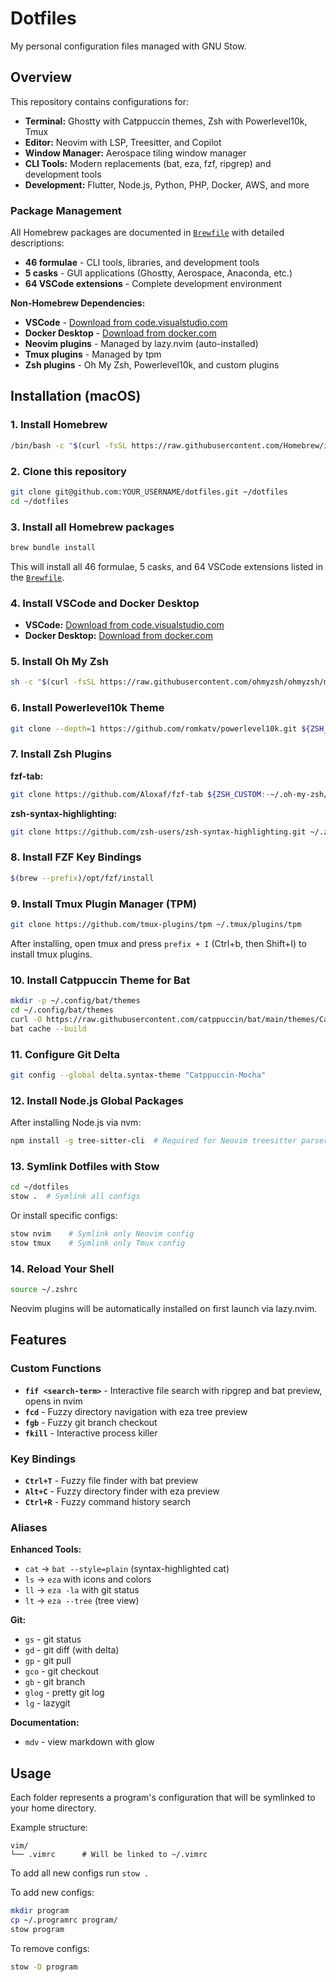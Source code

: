 # Dotfiles

My personal configuration files managed with GNU Stow.

## Overview

This repository contains configurations for:
- **Terminal:** Ghostty with Catppuccin themes, Zsh with Powerlevel10k, Tmux
- **Editor:** Neovim with LSP, Treesitter, and Copilot
- **Window Manager:** Aerospace tiling window manager
- **CLI Tools:** Modern replacements (bat, eza, fzf, ripgrep) and development tools
- **Development:** Flutter, Node.js, Python, PHP, Docker, AWS, and more

### Package Management

All Homebrew packages are documented in [`Brewfile`](Brewfile) with detailed descriptions:
- **46 formulae** - CLI tools, libraries, and development tools
- **5 casks** - GUI applications (Ghostty, Aerospace, Anaconda, etc.)
- **64 VSCode extensions** - Complete development environment

**Non-Homebrew Dependencies:**
- **VSCode** - [Download from code.visualstudio.com](https://code.visualstudio.com)
- **Docker Desktop** - [Download from docker.com](https://www.docker.com/products/docker-desktop)
- **Neovim plugins** - Managed by lazy.nvim (auto-installed)
- **Tmux plugins** - Managed by tpm
- **Zsh plugins** - Oh My Zsh, Powerlevel10k, and custom plugins

## Installation (macOS)

### 1. Install Homebrew
```bash
/bin/bash -c "$(curl -fsSL https://raw.githubusercontent.com/Homebrew/install/HEAD/install.sh)"
```

### 2. Clone this repository
```bash
git clone git@github.com:YOUR_USERNAME/dotfiles.git ~/dotfiles
cd ~/dotfiles
```

### 3. Install all Homebrew packages
```bash
brew bundle install
```

This will install all 46 formulae, 5 casks, and 64 VSCode extensions listed in the [`Brewfile`](Brewfile).

### 4. Install VSCode and Docker Desktop
- **VSCode:** [Download from code.visualstudio.com](https://code.visualstudio.com)
- **Docker Desktop:** [Download from docker.com](https://www.docker.com/products/docker-desktop)

### 5. Install Oh My Zsh
```bash
sh -c "$(curl -fsSL https://raw.githubusercontent.com/ohmyzsh/ohmyzsh/master/tools/install.sh)"
```

### 6. Install Powerlevel10k Theme
```bash
git clone --depth=1 https://github.com/romkatv/powerlevel10k.git ${ZSH_CUSTOM:-$HOME/.oh-my-zsh/custom}/themes/powerlevel10k
```

### 7. Install Zsh Plugins

**fzf-tab:**
```bash
git clone https://github.com/Aloxaf/fzf-tab ${ZSH_CUSTOM:-~/.oh-my-zsh/custom}/plugins/fzf-tab
```

**zsh-syntax-highlighting:**
```bash
git clone https://github.com/zsh-users/zsh-syntax-highlighting.git ~/.zsh-stuff/zsh-syntax-highlighting
```

### 8. Install FZF Key Bindings
```bash
$(brew --prefix)/opt/fzf/install
```

### 9. Install Tmux Plugin Manager (TPM)
```bash
git clone https://github.com/tmux-plugins/tpm ~/.tmux/plugins/tpm
```

After installing, open tmux and press `prefix + I` (Ctrl+b, then Shift+I) to install tmux plugins.

### 10. Install Catppuccin Theme for Bat
```bash
mkdir -p ~/.config/bat/themes
cd ~/.config/bat/themes
curl -O https://raw.githubusercontent.com/catppuccin/bat/main/themes/Catppuccin-Mocha.tmTheme
bat cache --build
```

### 11. Configure Git Delta
```bash
git config --global delta.syntax-theme "Catppuccin-Mocha"
```

### 12. Install Node.js Global Packages
After installing Node.js via nvm:

```bash
npm install -g tree-sitter-cli  # Required for Neovim treesitter parsers
```

### 13. Symlink Dotfiles with Stow
```bash
cd ~/dotfiles
stow .  # Symlink all configs
```

Or install specific configs:
```bash
stow nvim    # Symlink only Neovim config
stow tmux    # Symlink only Tmux config
```

### 14. Reload Your Shell
```bash
source ~/.zshrc
```

Neovim plugins will be automatically installed on first launch via lazy.nvim.

## Features

### Custom Functions

- **`fif <search-term>`** - Interactive file search with ripgrep and bat preview, opens in nvim
- **`fcd`** - Fuzzy directory navigation with eza tree preview
- **`fgb`** - Fuzzy git branch checkout
- **`fkill`** - Interactive process killer

### Key Bindings

- **`Ctrl+T`** - Fuzzy file finder with bat preview
- **`Alt+C`** - Fuzzy directory finder with eza preview
- **`Ctrl+R`** - Fuzzy command history search

### Aliases

**Enhanced Tools:**
- `cat` → `bat --style=plain` (syntax-highlighted cat)
- `ls` → `eza` with icons and colors
- `ll` → `eza -la` with git status
- `lt` → `eza --tree` (tree view)

**Git:**
- `gs` - git status
- `gd` - git diff (with delta)
- `gp` - git pull
- `gco` - git checkout
- `gb` - git branch
- `glog` - pretty git log
- `lg` - lazygit

**Documentation:**
- `mdv` - view markdown with glow

## Usage

Each folder represents a program's configuration that will be symlinked to your home directory.

Example structure:
```
vim/
└── .vimrc      # Will be linked to ~/.vimrc
```

To add all new configs run `stow .`

To add new configs:
```bash
mkdir program
cp ~/.programrc program/
stow program
```

To remove configs:
```bash
stow -D program
```
